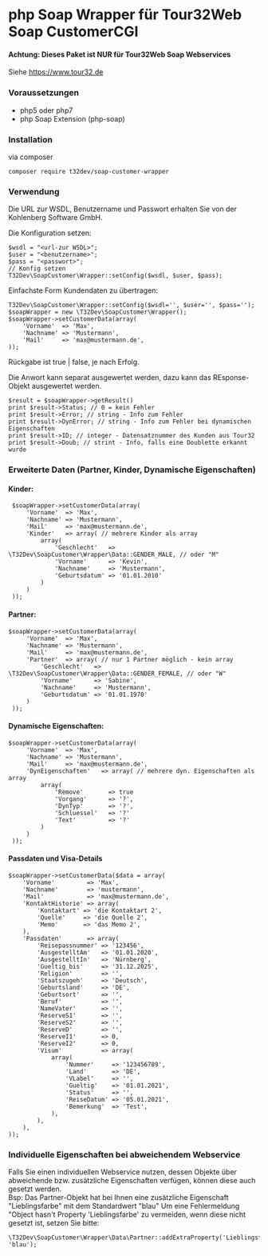 # php Soap Wrapper für Tour32Web Soap CustomerCGI

#### Achtung: Dieses Paket ist **NUR** für Tour32Web Soap Webservices

Siehe https://www.tour32.de

### Voraussetzungen

 - php5 oder php7
 - php Soap Extension (php-soap)

### Installation

via composer

    composer require t32dev/soap-customer-wrapper
    
### Verwendung    

Die URL zur WSDL, Benutzername und Passwort erhalten Sie von der Kohlenberg Software GmbH.

Die Konfiguration setzen:

    $wsdl = "<url-zur WSDL>";
    $user = "<benutzername>";
    $pass = "<passwort>";
    // Konfig setzen
    T32Dev\SoapCustomer\Wrapper::setConfig($wsdl, $user, $pass);
    
Einfachste Form Kundendaten zu übertragen:

    T32Dev\SoapCustomer\Wrapper::setConfig($wsdl='', $user='', $pass='');
    $soapWrapper = new \T32Dev\SoapCustomer\Wrapper();
    $soapWrapper->setCustomerData(array(
        'Vorname'  => 'Max',
        'Nachname' => 'Mustermann',
        'Mail'     => 'max@mustermann.de',
    ));    
    
Rückgabe ist true | false, je nach Erfolg.

Die Anwort kann separat ausgewertet werden, dazu kann das REsponse-Objekt ausgewertet werden.

    $result = $soapWrapper->getResult()
    print $result->Status; // 0 = kein Fehler
    print $result->Error; // string - Info zum Fehler
    print $result->DynError; // string - Info zum Fehler bei dynamischen Eigenschaften
    print $result->ID; // integer - Datensatznummer des Kunden aus Tour32
    print $result->Doub; // strint - Info, falls eine Doublette erkannt wurde
    
        
### Erweiterte Daten (Partner, Kinder, Dynamische Eigenschaften)

#### Kinder:
 
 
     $soapWrapper->setCustomerData(array(
         'Vorname'  => 'Max',
         'Nachname' => 'Mustermann',
         'Mail'     => 'max@mustermann.de',
         'Kinder'   => array( // mehrere Kinder als array
             array(
                 'Geschlecht'   => \T32Dev\SoapCustomer\Wrapper\Data::GENDER_MALE, // oder "M"
                 'Vorname'      => 'Kevin',
                 'Nachname'     => 'Mustermann',
                 'Geburtsdatum' => '01.01.2010'
             )
         )
     ));

#### Partner:
 
 
    $soapWrapper->setCustomerData(array(
         'Vorname'  => 'Max',
         'Nachname' => 'Mustermann',
         'Mail'     => 'max@mustermann.de',
         'Partner'  => array( // nur 1 Partner möglich - kein array
             'Geschlecht'   => \T32Dev\SoapCustomer\Wrapper\Data::GENDER_FEMALE, // oder "W"
             'Vorname'      => 'Sabine',
             'Nachname'     => 'Mustermann',
             'Geburtsdatum' => '01.01.1970'
         )
     ));

#### Dynamische Eigenschaften:
 
 
    $soapWrapper->setCustomerData(array(
         'Vorname'  => 'Max',
         'Nachname' => 'Mustermann',
         'Mail'     => 'max@mustermann.de',
         'DynEigenschaften'   => array( // mehrere dyn. Eigenschaften als array
             array(
                 'Remove'       => true
                 'Vorgang'      => '?',
                 'DynTyp'       => '?',
                 'Schluessel'   => '?'
                 'Text'         => '?'
             )
         )
     ));


#### Passdaten und Visa-Details



    $soapWrapper->setCustomerData($data = array(
        'Vorname'         => 'Max',
        'Nachname'        => 'mustermann',
        'Mail'            => 'max@mustermann.de',
        'KontaktHistorie' => array(
            'Kontaktart' => 'die Kontaktart 2',
            'Quelle'     => 'die Quelle 2',
            'Memo'       => 'das Memo 2',
        ),
        'Passdaten'       => array(
            'Reisepassnummer' => '123456',
            'AusgestelltAm'   => '01.01.2020',
            'AusgestelltIn'   => 'Nürnberg',
            'Gueltig_bis'     => '31.12.2025',
            'Religion'        => '',
            'Staatszugeh'     => 'Deutsch',
            'Geburtsland'     => 'DE',
            'Geburtsort'      => '',
            'Beruf'           => '',
            'NameVater'       => '',
            'ReserveS1'       => '',
            'ReserveS2'       => '',
            'ReserveD'        => '',
            'ReserveI1'       => 0,
            'ReserveI2'       => 0,
            'Visum'           => array(
                array(
                    'Nummer'     => '123456789',
                    'Land'       => 'DE',
                    'VLabel'     => '',
                    'Gueltig'    => '01.01.2021',
                    'Status'     => '',
                    'ReiseDatum' => '05.01.2021',
                    'Bemerkung'  => 'Test',
                ),
            ),
        ),
    ));

     
     
### Individuelle Eigenschaften bei abweichendem Webservice

Falls Sie einen individuellen Webservice nutzen, dessen Objekte über abweichende bzw. zusätzliche Eigenschaften verfügen, können diese auch gesetzt werden.      
Bsp: Das Partner-Objekt hat bei Ihnen eine zusätzliche Eigenschaft "Lieblingsfarbe" mit dem Standardwert "blau"
Um eine Fehlermeldung "Object hasn't Property 'Lieblingsfarbe' zu vermeiden, wenn diese nicht gesetzt ist, setzen Sie bitte:

    \T32Dev\SoapCustomer\Wrapper\Data\Partner::addExtraProperty('Lieblingsfarbe', 'blau');

